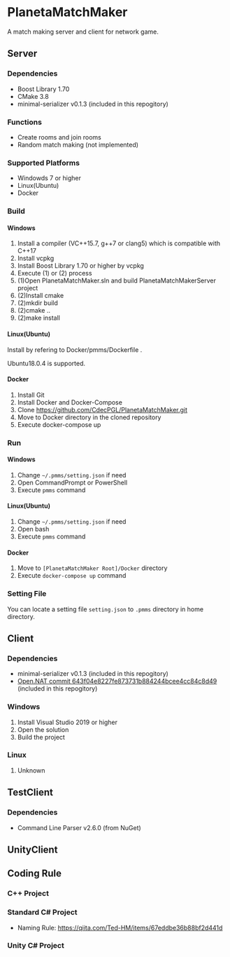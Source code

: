 # PlanetaMatchMaker

A match making server and client for network game.

## Server

### Dependencies

- Boost Library 1.70
- CMake 3.8
- minimal-serializer v0.1.3 (included in this repogitory)

### Functions

- Create rooms and join rooms
- Random match making (not implemented)

### Supported Platforms

- Windowds 7 or higher
- Linux(Ubuntu)
- Docker

### Build

#### Windows

1. Install a compiler (VC++15.7, g++7 or clang5) which is compatible with C++17
1. Install vcpkg
1. Install Boost Library 1.70 or higher by vcpkg
1. Execute (1) or (2) process
1. (1)Open PlanetaMatchMaker.sln and build PlanetaMatchMakerServer project
1. (2)Install cmake
1. (2)mkdir build
1. (2)cmake ..
1. (2)make install

#### Linux(Ubuntu)

Install by refering to Docker/pmms/Dockerfile .

Ubuntu18.0.4 is supported.

#### Docker

1. Install Git
1. Install Docker and Docker-Compose
1. Clone https://github.com/CdecPGL/PlanetaMatchMaker.git
1. Move to Docker directory in the cloned repository
1. Execute docker-compose up

### Run

#### Windows

1. Change `~/.pmms/setting.json` if need
1. Open CommandPrompt or PowerShell
1. Execute `pmms` command

#### Linux(Ubuntu)

1. Change `~/.pmms/setting.json` if need
1. Open bash
1. Execute `pmms` command

#### Docker

1. Move to `[PlanetaMatchMaker Root]/Docker` directory
1. Execute `docker-compose up` command

### Setting File

You can locate a setting file `setting.json` to `.pmms` directory in home directory.

## Client

### Dependencies

- minimal-serializer v0.1.3 (included in this repogitory)
- [Open.NAT commit 643f04e8227fe873731b884244bcee4cc84c8d49](https://github.com/lontivero/Open.NAT) (included in this repogitory)

### Windows

1. Install Visual Studio 2019 or higher
1. Open the solution
1. Build the project

### Linux

1. Unknown

## TestClient

### Dependencies

- Command Line Parser v2.6.0 (from NuGet)

## UnityClient

## Coding Rule

### C++ Project

### Standard C# Project

- Naming Rule: https://qiita.com/Ted-HM/items/67eddbe36b88bf2d441d

### Unity C# Project
